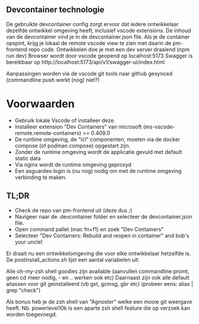 ## Devcontainer technologie
De gebruikte devcontainer config zorgt ervoor dat iedere ontwikkelaar dezelfde ontwikkel omgeving heeft, inclusief
vscode extensions. De inhoud van de devcontainer vind je in de devcontainer.json file.
Als je de container opspint, krijg je lokaal de remote vscode view te zien met daarin de pm-frontend repo code.
Ontwikkelen doe je met een dev server draaiend (npm run dev)
Browser wordt door vscode geopend op localhost:5173
Swagger is bereikbaar op http://localhost:5173/api/v1/swagger-ui/index.html

Aanpassingen worden via de vscode git tools naar github gesynced (commandline push werkt (nog) niet?)


# Voorwaarden
- Gebruik lokale Vscode of installeer deze.
- Installeer extension "Dev Containers" van microsoft (ms-vscode-remote.remote-containers) >= 0.409.0
- De runtime omgeving, de "lcl" componenten, moeten via de docker compose (of podman compose) opgestart zijn.
- Zonder de runtime omgeving wordt de applicatie gevuld met default static data
- Via nginx wordt de runtime omgeving geproxyd
- Een asguardeo login is (nu nog) nodig om met de runtime omgeving verbinding te maken.

## TL;DR
- Check de repo van pm-frontend uit (deze dus ;)
- Navigeer naar de .devcontainer folder en selecteer de devcontainer.json file.
- Open command pallet (mac fn+f1) en zoek "Dev Containers"
- Selecteer "Dev Containers: Rebuild and reopen in container"
and bob's your uncle!

Er draait nu een ontwikkelomgeving die voor elke ontwikkelaar hetzelfde is.
De postinstall_actions.sh lijst een aantal variabelen uit:

Alle oh-my-zsh shell goodies zijn available (aanvullen commandline promt, geen cd meer nodig, - en .. werken ook etc)
Daarnaast zijn ook alle default aliassen voor git geinstalleerd (vb gst, gcmsg, gbr etc) (probeer eens: alias | grep "check")

Als bonus heb je de zsh shell van "Agnoster" welke een mooie git weergave heeft. 
Nb. powerlevel10k is een aparte zsh shell feature die op verzoek kan worden toegevoegd.
